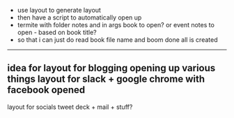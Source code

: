 - use layout to generate layout
- then have a script to automatically open up
- termite with folder notes and in args book to open? or event notes to open - based on book title?
- so that i can just do read book file name and boom done all is created

---
idea for layout for blogging opening up various things
layout for slack + google chrome with facebook opened
---

layout for socials
tweet deck + mail + stuff?

